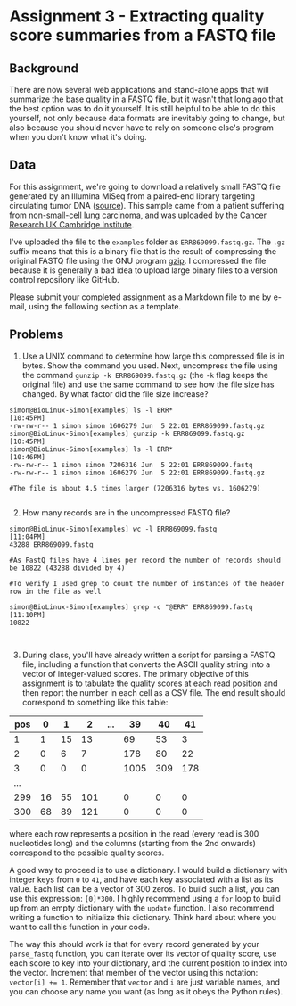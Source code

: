 # Assignment 3 - Extracting quality score summaries from a FASTQ file

## Background
There are now several web applications and stand-alone apps that will summarize the base quality in a FASTQ file, but it wasn't that long ago that the best option was to do it yourself.  It is still helpful to be able to do this yourself, not only because data formats are inevitably going to change, but also because you should never have to rely on someone else's program when you don't know what it's doing.  

## Data
For this assignment, we're going to download a relatively small FASTQ file generated by an Illumina MiSeq from a paired-end library targeting circulating tumor DNA ([source](https://www.ncbi.nlm.nih.gov/sra/ERX948700[accn])).  This sample came from a patient suffering from [non-small-cell lung carcinoma](https://en.wikipedia.org/wiki/Non-small-cell_lung_carcinoma), and was uploaded by the [Cancer Research UK Cambridge Institute](http://www.cruk.cam.ac.uk/).  

I've uploaded the file to the `examples` folder as `ERR869099.fastq.gz`.  The `.gz` suffix means that this is a binary file that is the result of compressing the original FASTQ file using the GNU program [gzip](https://en.wikipedia.org/wiki/Gzip).  I compressed the file because it is generally a bad idea to upload large binary files to a version control repository like GitHub.  

Please submit your completed assignment as a Markdown file to me by e-mail, using the following section as a template.

## Problems
1. Use a UNIX command to determine how large this compressed file is in bytes.  Show the command you used.  Next, uncompress the file using the command `gunzip -k ERR869099.fastq.gz` (the `-k` flag keeps the original file) and use the same command to see how the file size has changed.  By what factor did the file size increase?
```
simon@BioLinux-Simon[examples] ls -l ERR*                             [10:45PM]
-rw-rw-r-- 1 simon simon 1606279 Jun  5 22:01 ERR869099.fastq.gz
simon@BioLinux-Simon[examples] gunzip -k ERR869099.fastq.gz           [10:45PM]
simon@BioLinux-Simon[examples] ls -l ERR*                             [10:46PM]
-rw-rw-r-- 1 simon simon 7206316 Jun  5 22:01 ERR869099.fastq
-rw-rw-r-- 1 simon simon 1606279 Jun  5 22:01 ERR869099.fastq.gz

#The file is about 4.5 times larger (7206316 bytes vs. 1606279)


```

2. How many records are in the uncompressed FASTQ file?

```
simon@BioLinux-Simon[examples] wc -l ERR869099.fastq                 [11:04PM]
43288 ERR869099.fastq

#As FastQ files have 4 lines per record the number of records should be 10822 (43288 divided by 4)

#To verify I used grep to count the number of instances of the header row in the file as well

simon@BioLinux-Simon[examples] grep -c "@ERR" ERR869099.fastq        [11:10PM]
10822



```

3. During class, you'll have already written a script for parsing a FASTQ file, including a function that converts the ASCII quality string into a vector of integer-valued scores.  The primary objective of this assignment is to tabulate the quality scores at each read position and then report the number in each cell as a CSV file.  The end result should correspond to something like this table:
  
  |pos|0|1|2|...|39|40|41|
  |---|-|-|-|---|--|--|--|
  | 1 |1|15|13|   |69|53| 3|
  | 2 |0|6|7|   |178|80|22|
  | 3 |0|0|0|   |1005|309|178|
  |...| | | |   |  |  |  |
  |299|16|55|101|   | 0| 0| 0|
  |300|68|89|121|   | 0| 0| 0|
  
  where each row represents a position in the read (every read is 300 nucleotides long) and the columns (starting from the 2nd onwards) correspond to the possible quality scores.
  
  A good way to proceed is to use a dictionary.  I would build a dictionary with integer keys from `0` to `41`, and have each key associated with a list as its value.  Each list can be a vector of 300 zeros.  To build such a list, you can use this expression: `[0]*300`.  I highly recommend using a `for` loop to build up from an empty dictionary with the `update` function.  I also recommend writing a function to initialize this dictionary.  Think hard about where you want to call this function in your code.
  
  The way this should work is that for every record generated by your `parse_fastq` function, you can iterate over its vector of quality score, use each score to key into your dictionary, and the current position to index into the vector.  Increment that member of the vector using this notation: `vector[i] += 1`.  Remember that `vector` and `i` are just variable names, and you can choose any name you want (as long as it obeys the Python rules).
  
  
